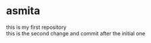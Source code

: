 # asmita
this is my first repository
<br>
this is the second change and commit after the initial one 
